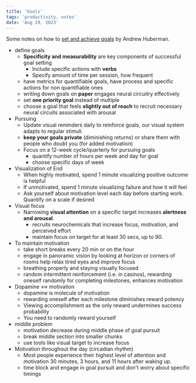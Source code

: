 ```yaml
---
title: 'Goals'
tags: 'productivity, notes'
date: 'Aug 29, 2023'
---
```


Some notes on how to [set and achieve goals](https://www.youtube.com/watch?v=CrtR12PBKb0) by Andrew Huberman.

- define goals
  - **Specificity and measurability** are key components of successful goal setting
    - Include specific actions with **verbs**
    - Specify amount of time per session, how frequent
  - have metrics for quantifiable goals, have process and specific actions for non quantifiable ones
  - writing down goals on **paper** engages neural circuitry effectively
  - set **one priority goal** instead of multiple
  - choose a goal that feels **slightly out of reach** to recruit necessary neural circuits associated with arousal
- Pursuing
  - Update visual reminders daily to reinforce goals, our visual system adapts to regular stimuli
  - **keep your goals private** (diminishing returns) or share them with people who doubt you (for added motivation)
  - Focus on a 12-week cycle/quarterly for pursuing goals
    - quantify number of hours per week and day for goal
    - choose specific days of week
- Visualization of End
  - When highly motivated, spend 1 minute visualizing positive outcome is helpful
  - If unmotivated, spend 1 minute visualizing failure and how it will feel
  - Ask yourself about motivation level each day before starting work. Quantify on a scale if desired
- Visual focus
  - Narrowing **visual attention** on a specific target increases **alertness and arousal**.
    - recruits neurochemicals that increase focus, motivation, and perceived effort
    - maintain focus on target for at least 30 secs, up to 90.
- To maintain motivation
  - take short breaks every 20 min or on the hour
  - engage in panoramic vision by looking at horizon or corners of rooms help relax tired eyes and improve focus
  - breathing properly and staying visually focused
  - random intermittent reinforcement (i.e. in casinos), rewarding oneself randomly for completing milestones, enhances motivation
- Dopamine <-> motivation
  - dopamine is molecule of motivation
  - rewarding oneself after each milestone diminishes reward potency
  - Viewing accomplishment as the only reward undermines success probability
  - You need to randomly reward yourself
- middle problem
  - motivation decrease during middle phase of goal pursuit
  - break middle section into smaller chunks
  - use tools like visual target to increase focus
- Motivation throughout the day (circadian rhythm)
  - Most people experience their highest level of attention and motivation 30 minutes, 3 hours, and 11 hours after waking up.
  - time block and engage in goal pursuit and don't worry about specific timings
